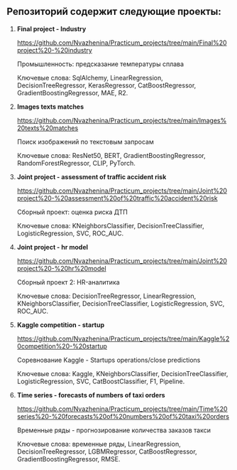 ## Репозиторий содержит следующие проекты:

1. **Final project - Industry**
   
   <https://github.com/Nvazhenina/Practicum_projects/tree/main/Final%20project%20-%20industry>

   Промышленность: предсказание температуры сплава

   Ключевые слова: SqlAlchemy, LinearRegression, DecisionTreeRegressor, KerasRegressor, CatBoostRegressor, GradientBoostingRegressor, MAE, R2.

2. **Images texts matches**
   
   <https://github.com/Nvazhenina/Practicum_projects/tree/main/Images%20texts%20matches>

   Поиск изображений по текстовым запросам

   Ключевые слова: ResNet50, BERT, GradientBoostingRegressor, RandomForestRegressor, CLIP, PyTorch.

3. **Joint project - assessment of traffic accident risk**
   
   <https://github.com/Nvazhenina/Practicum_projects/tree/main/Joint%20project%20-%20assessment%20of%20traffic%20accident%20risk>

   Сборный проект: оценка риска ДТП

   Ключевые слова: KNeighborsClassifier, DecisionTreeClassifier, LogisticRegression, SVC, ROC_AUC.

4. **Joint project - hr model**
   
   <https://github.com/Nvazhenina/Practicum_projects/tree/main/Joint%20project%20-%20hr%20model>

   Сборный проект 2: HR-аналитика

   Ключевые слова: DecisionTreeRegressor, LinearRegression, KNeighborsClassifier, DecisionTreeClassifier, LogisticRegression, SVC, ROC_AUC.

5. **Kaggle competition - startup**
   
   <https://github.com/Nvazhenina/Practicum_projects/tree/main/Kaggle%20competition%20-%20startup>

   Соревнование Kaggle - Startups operations/close predictions
   
   Ключевые слова: Kaggle, KNeighborsClassifier, DecisionTreeClassifier, LogisticRegression, SVC, CatBoostClassifier, F1, Pipeline.

6. **Time series - forecasts of numbers of taxi orders**
   
   <https://github.com/Nvazhenina/Practicum_projects/tree/main/Time%20series%20-%20forecasts%20of%20numbers%20of%20taxi%20orders>

   Временные ряды - прогнозирование количества заказов такси

   Ключевые слова: временные ряды, LinearRegression, DecisionTreeRegressor, LGBMRegressor, CatBoostRegressor, GradientBoostingRegressor, RMSE.
